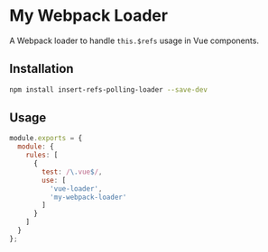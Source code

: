 # My Webpack Loader

A Webpack loader to handle `this.$refs` usage in Vue components.

## Installation

```sh
npm install insert-refs-polling-loader --save-dev
```
## Usage
```js
module.exports = {
  module: {
    rules: [
      {
        test: /\.vue$/,
        use: [
          'vue-loader',
          'my-webpack-loader'
        ]
      }
    ]
  }
};
```

